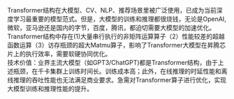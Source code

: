 Transformer结构在大模型、CV、NLP、推荐场景里被广泛使用，已成为当前深度学习最重要的模型范式。但是，大模型的训练和推理都很烧钱，无论是OpenAI,微软，亚马逊还是国内的字节，百度，腾讯，都迫切需要大模型的加速优化。  
Transformer结构中存在(1)大量串行执行的非矩阵运算算子（2）性能较差的超越函数运算（3）访存瓶颈的超大Matmu算子，影响了Transformer大模型在昇腾芯片上的执行效率，需要软硬协同优化。  
技术价值：业界主流大模型（如GPT3/ChatGPT)都是Transformer结构，由于上述瓶颈，在千卡集群上训练时间长。训练成本高；此外，在线推理的时延性能和离线推理的吞吐性能也无法满足商业要求。急需对Transformer算子进行优化，实现大模型训练和推理性能的提升。

